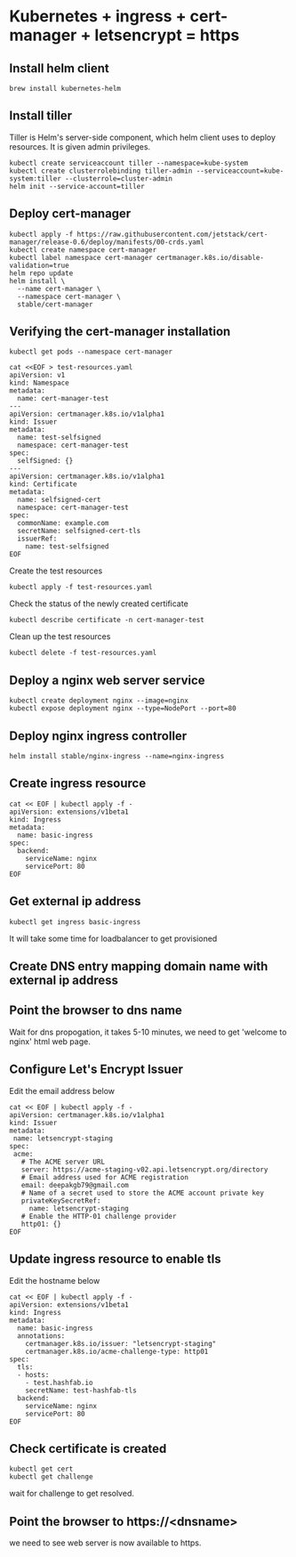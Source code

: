 # Kubernetes + ingress + cert-manager + letsencrypt = https

## Install helm client
```
brew install kubernetes-helm
```

## Install tiller
Tiller is Helm's server-side component, which helm client uses to deploy resources. It is given admin privileges.
```
kubectl create serviceaccount tiller --namespace=kube-system
kubectl create clusterrolebinding tiller-admin --serviceaccount=kube-system:tiller --clusterrole=cluster-admin
helm init --service-account=tiller
```


## Deploy cert-manager
```
kubectl apply -f https://raw.githubusercontent.com/jetstack/cert-manager/release-0.6/deploy/manifests/00-crds.yaml
kubectl create namespace cert-manager
kubectl label namespace cert-manager certmanager.k8s.io/disable-validation=true
helm repo update
helm install \
  --name cert-manager \
  --namespace cert-manager \
  stable/cert-manager
```

## Verifying the cert-manager installation
```
kubectl get pods --namespace cert-manager
```

```
cat <<EOF > test-resources.yaml
apiVersion: v1
kind: Namespace
metadata:
  name: cert-manager-test
---
apiVersion: certmanager.k8s.io/v1alpha1
kind: Issuer
metadata:
  name: test-selfsigned
  namespace: cert-manager-test
spec:
  selfSigned: {}
---
apiVersion: certmanager.k8s.io/v1alpha1
kind: Certificate
metadata:
  name: selfsigned-cert
  namespace: cert-manager-test
spec:
  commonName: example.com
  secretName: selfsigned-cert-tls
  issuerRef:
    name: test-selfsigned
EOF
```

Create the test resources
```
kubectl apply -f test-resources.yaml
```

Check the status of the newly created certificate
```
kubectl describe certificate -n cert-manager-test
```

Clean up the test resources
```
kubectl delete -f test-resources.yaml
```

## Deploy a nginx web server service
```
kubectl create deployment nginx --image=nginx
kubectl expose deployment nginx --type=NodePort --port=80
```

## Deploy nginx ingress controller
```
helm install stable/nginx-ingress --name=nginx-ingress
```

## Create ingress resource
```
cat << EOF | kubectl apply -f -
apiVersion: extensions/v1beta1
kind: Ingress
metadata:
  name: basic-ingress
spec:
  backend:
    serviceName: nginx
    servicePort: 80
EOF
```

## Get external ip address
```
kubectl get ingress basic-ingress
```
It will take some time for loadbalancer to get provisioned 

## Create DNS entry mapping domain name with external ip address

## Point the browser to dns name
Wait for dns propogation, it takes 5-10 minutes, we need to get 'welcome to nginx' html web page.

## Configure Let's Encrypt Issuer
Edit the email address below
```
cat << EOF | kubectl apply -f -
apiVersion: certmanager.k8s.io/v1alpha1
kind: Issuer
metadata:
 name: letsencrypt-staging
spec:
 acme:
   # The ACME server URL
   server: https://acme-staging-v02.api.letsencrypt.org/directory
   # Email address used for ACME registration
   email: deepakgb79@gmail.com
   # Name of a secret used to store the ACME account private key
   privateKeySecretRef:
     name: letsencrypt-staging
   # Enable the HTTP-01 challenge provider
   http01: {}
EOF
```

## Update ingress resource to enable tls
Edit the hostname below
```
cat << EOF | kubectl apply -f -
apiVersion: extensions/v1beta1
kind: Ingress
metadata:
  name: basic-ingress
  annotations:
    certmanager.k8s.io/issuer: "letsencrypt-staging"
    certmanager.k8s.io/acme-challenge-type: http01
spec:
  tls:
  - hosts:
    - test.hashfab.io
    secretName: test-hashfab-tls
  backend:
    serviceName: nginx
    servicePort: 80
EOF
```

## Check certificate is created
```
kubectl get cert
kubectl get challenge
```
wait for challenge to get resolved.


## Point the browser to https://\<dnsname\>
we need to see web server is now available to https.



